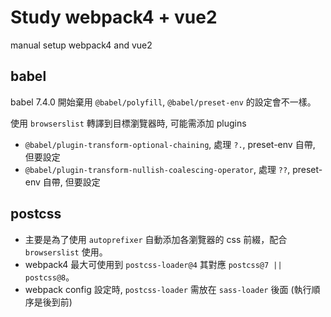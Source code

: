 # Study webpack4 + vue2

manual setup webpack4 and vue2

## babel

babel 7.4.0 開始棄用 `@babel/polyfill`, `@babel/preset-env` 的設定會不一樣。

使用 `browserslist` 轉譯到目標瀏覽器時, 可能需添加 plugins
- `@babel/plugin-transform-optional-chaining`, 處理 `?.`, preset-env 自帶, 但要設定
- `@babel/plugin-transform-nullish-coalescing-operator`, 處理 `??`, preset-env 自帶, 但要設定

## postcss

- 主要是為了使用 `autoprefixer` 自動添加各瀏覽器的 css 前綴，配合 `browserslist` 使用。
- webpack4 最大可使用到 `postcss-loader@4` 其對應 `postcss@7 || postcss@8`。
- webpack config 設定時, `postcss-loader` 需放在 `sass-loader` 後面 (執行順序是後到前)
